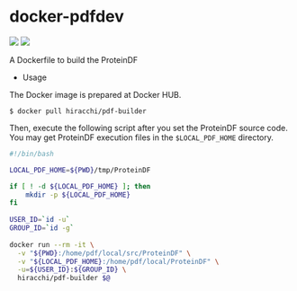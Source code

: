 # docker-pdfdev

[![](https://images.microbadger.com/badges/image/hiracchi/pdf-builder.svg)](https://microbadger.com/images/hiracchi/pdf-builder "Get your own image badge on microbadger.com")
[![](https://images.microbadger.com/badges/version/hiracchi/pdf-builder.svg)](https://microbadger.com/images/hiracchi/pdf-builder "Get your own version badge on microbadger.com")

A Dockerfile to build the ProteinDF

* Usage

The Docker image is prepared at Docker HUB.

```
$ docker pull hiracchi/pdf-builder
```

Then, execute the following script after you set the ProteinDF source code.
You may get ProteinDF execution files in the `$LOCAL_PDF_HOME` directory.

```bash
#!/bin/bash

LOCAL_PDF_HOME=${PWD}/tmp/ProteinDF

if [ ! -d ${LOCAL_PDF_HOME} ]; then
    mkdir -p ${LOCAL_PDF_HOME}
fi
    
USER_ID=`id -u`
GROUP_ID=`id -g`
    
docker run --rm -it \
  -v "${PWD}:/home/pdf/local/src/ProteinDF" \
  -v "${LOCAL_PDF_HOME}:/home/pdf/local/ProteinDF" \
  -u=${USER_ID}:${GROUP_ID} \
  hiracchi/pdf-builder $@
```

